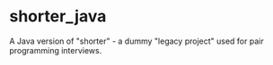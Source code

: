 # shorter_java
A Java version of "shorter" - a dummy "legacy project" used for pair programming interviews.
